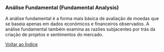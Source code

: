 ### Análise Fundamental (Fundamental Analysis)

A análise fundamental é a forma mais básica de avaliação de moedas que se baseia apenas em dados econômicos e financeiros observados. A análise fundamental também examina as razões subjacentes por trás da criação de projetos e sentimentos do mercado.

[Voltar ao Índice](../)